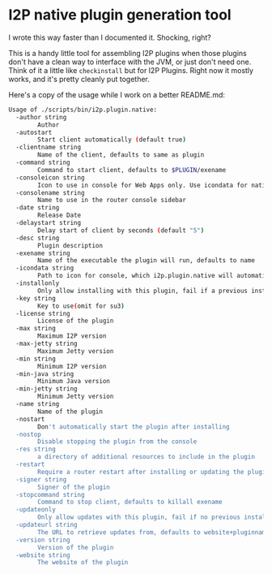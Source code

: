 I2P native plugin generation tool
=================================

I wrote this way faster than I documented it. Shocking, right?

This is a handy little tool for assembling I2P plugins when those
plugins don't have a clean way to interface with the JVM, or just don't
need one. Think of it a little like `checkinstall` but for I2P Plugins.
Right now it mostly works, and it's pretty cleanly put together.

Here's a copy of the usage while I work on a better README.md:

```bash
Usage of ./scripts/bin/i2p.plugin.native:
  -author string
    	Author
  -autostart
    	Start client automatically (default true)
  -clientname string
    	Name of the client, defaults to same as plugin
  -command string
    	Command to start client, defaults to $PLUGIN/exename
  -consoleicon string
    	Icon to use in console for Web Apps only. Use icondata for native apps.
  -consolename string
    	Name to use in the router console sidebar
  -date string
    	Release Date
  -delaystart string
    	Delay start of client by seconds (default "5")
  -desc string
    	Plugin description
  -exename string
    	Name of the executable the plugin will run, defaults to name
  -icondata string
    	Path to icon for console, which i2p.plugin.native will automatically encode
  -installonly
    	Only allow installing with this plugin, fail if a previous installation exists
  -key string
    	Key to use(omit for su3)
  -license string
    	License of the plugin
  -max string
    	Maximum I2P version
  -max-jetty string
    	Maximum Jetty version
  -min string
    	Minimum I2P version
  -min-java string
    	Minimum Java version
  -min-jetty string
    	Minimum Jetty version
  -name string
    	Name of the plugin
  -nostart
    	Don't automatically start the plugin after installing
  -nostop
    	Disable stopping the plugin from the console
  -res string
    	a directory of additional resources to include in the plugin
  -restart
    	Require a router restart after installing or updating the plugin
  -signer string
    	Signer of the plugin
  -stopcommand string
    	Command to stop client, defaults to killall exename
  -updateonly
    	Only allow updates with this plugin, fail if no previous installation exists
  -updateurl string
    	The URL to retrieve updates from, defaults to website+pluginname.su3
  -version string
    	Version of the plugin
  -website string
    	The website of the plugin
```
